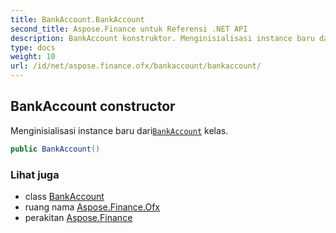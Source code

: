 ```yaml
---
title: BankAccount.BankAccount
second_title: Aspose.Finance untuk Referensi .NET API
description: BankAccount konstruktor. Menginisialisasi instance baru dariBankAccount kelas.
type: docs
weight: 10
url: /id/net/aspose.finance.ofx/bankaccount/bankaccount/
---
```

## BankAccount constructor

Menginisialisasi instance baru dari[`BankAccount`](../) kelas.

```csharp
public BankAccount()
```

### Lihat juga

* class [BankAccount](../)
* ruang nama [Aspose.Finance.Ofx](../../bankaccount/)
* perakitan [Aspose.Finance](../../../)


